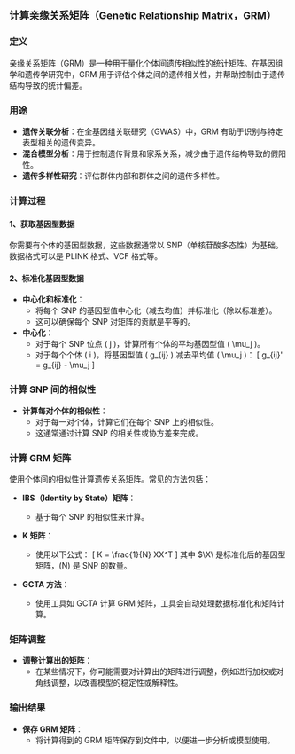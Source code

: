 ## <span style="font-size: 18px;">计算亲缘关系矩阵（Genetic Relationship Matrix，GRM）</span>

### 定义
亲缘关系矩阵（GRM）是一种用于量化个体间遗传相似性的统计矩阵。在基因组学和遗传学研究中，GRM 用于评估个体之间的遗传相关性，并帮助控制由于遗传结构导致的统计偏差。

### 用途
- **遗传关联分析**：在全基因组关联研究（GWAS）中，GRM 有助于识别与特定表型相关的遗传变异。
- **混合模型分析**：用于控制遗传背景和家系关系，减少由于遗传结构导致的假阳性。
- **遗传多样性研究**：评估群体内部和群体之间的遗传多样性。

### 计算过程
#### 1、获取基因型数据
你需要有个体的基因型数据，这些数据通常以 SNP（单核苷酸多态性）为基础。数据格式可以是 PLINK 格式、VCF 格式等。

#### 2、标准化基因型数据
- **中心化和标准化**：
  - 将每个 SNP 的基因型值中心化（减去均值）并标准化（除以标准差）。
  - 这可以确保每个 SNP 对矩阵的贡献是平等的。
- **中心化**：
   - 对于每个 SNP 位点 \( j \)，计算所有个体的平均基因型值 \( \mu_j \)。
   - 对于每个个体 \( i \)，将基因型值 \( g_{ij} \) 减去平均值 \( \mu_j \)：
     \[
     g_{ij}' = g_{ij} - \mu_j
     \]

### 计算 SNP 间的相似性
- **计算每对个体的相似性**：
  - 对于每一对个体，计算它们在每个 SNP 上的相似性。
  - 这通常通过计算 SNP 的相关性或协方差来完成。

### 计算 GRM 矩阵
使用个体间的相似性计算遗传关系矩阵。常见的方法包括：

- **IBS（Identity by State）矩阵**：
  - 基于每个 SNP 的相似性来计算。

- **K 矩阵**：
  - 使用以下公式：
     \[
     K = \frac{1}{N} XX^T
     \]
    其中 $\X\ 是标准化后的基因型矩阵，\(N\) 是 SNP 的数量。

- **GCTA 方法**：
  - 使用工具如 GCTA 计算 GRM 矩阵，工具会自动处理数据标准化和矩阵计算。

### 矩阵调整
- **调整计算出的矩阵**：
  - 在某些情况下，你可能需要对计算出的矩阵进行调整，例如进行加权或对角线调整，以改善模型的稳定性或解释性。

### 输出结果
- **保存 GRM 矩阵**：
  - 将计算得到的 GRM 矩阵保存到文件中，以便进一步分析或模型使用。